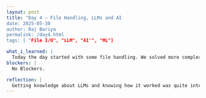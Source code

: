 ```yaml
---
layout: post
title: "Day 4 – File Handling, LLMs and AI
date: 2025-05-30
author: Raj Bariya
permalink: /day4.html
tags: [ "File I/O", "LLM", "AI'", "ML"]

what_i_learned: |
  Today the day started with some file handling. We solved more complex problems using sets, dictionaries and file handling than yesterday. Later we had a brief about LLMs, tokenization and AI. We also had kahoot time where our knowledge was tested and also played bot or not.
blockers: |
  No Blockers.

reflection: |
  Getting knowledge about LLMs and knowing how it worked was quite intereseting. Knowing that AI can make music instantly and tbh the song's lyrics were very fun. Overall the session was proactive.
---
```


